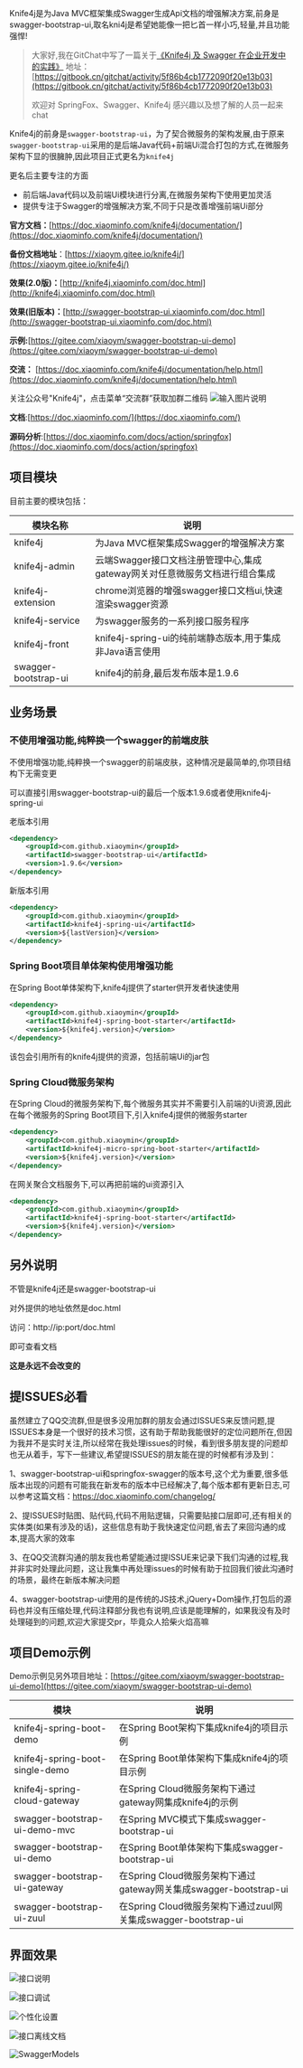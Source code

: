 Knife4j是为Java MVC框架集成Swagger生成Api文档的增强解决方案,前身是swagger-bootstrap-ui,取名kni4j是希望她能像一把匕首一样小巧,轻量,并且功能强悍!
>大家好,我在GitChat中写了一篇关于[《Knife4j 及 Swagger 在企业开发中的实践》](https://gitbook.cn/gitchat/activity/5f86b4cb1772090f20e13b03)
>地址：[https://gitbook.cn/gitchat/activity/5f86b4cb1772090f20e13b03](https://gitbook.cn/gitchat/activity/5f86b4cb1772090f20e13b03)
>
>欢迎对 SpringFox、Swagger、Knife4j 感兴趣以及想了解的人员一起来chat 
>

Knife4j的前身是`swagger-bootstrap-ui`，为了契合微服务的架构发展,由于原来`swagger-bootstrap-ui`采用的是后端Java代码+前端Ui混合打包的方式,在微服务架构下显的很臃肿,因此项目正式更名为`knife4j`

更名后主要专注的方面

- 前后端Java代码以及前端Ui模块进行分离,在微服务架构下使用更加灵活
- 提供专注于Swagger的增强解决方案,不同于只是改善增强前端Ui部分

**官方文档：**[https://doc.xiaominfo.com/knife4j/documentation/](https://doc.xiaominfo.com/knife4j/documentation/)

**备份文档地址**：[https://xiaoym.gitee.io/knife4j/](https://xiaoym.gitee.io/knife4j/)

**效果(2.0版)：**[http://knife4j.xiaominfo.com/doc.html](http://knife4j.xiaominfo.com/doc.html)

**效果(旧版本)：**[http://swagger-bootstrap-ui.xiaominfo.com/doc.html](http://swagger-bootstrap-ui.xiaominfo.com/doc.html)

**示例:**[https://gitee.com/xiaoym/swagger-bootstrap-ui-demo](https://gitee.com/xiaoym/swagger-bootstrap-ui-demo)

**交流：** [https://doc.xiaominfo.com/knife4j/documentation/help.html](https://doc.xiaominfo.com/knife4j/documentation/help.html)

关注公众号"Knife4j"，点击菜单“交流群”获取加群二维码
![输入图片说明](https://foruda.gitee.com/images/1661053867569480310/扫码_搜索联合传播样式-标准色版.png "扫码_搜索联合传播样式-标准色版.png")

**文档**:[https://doc.xiaominfo.com/](https://doc.xiaominfo.com/)

**源码分析**:[https://doc.xiaominfo.com/docs/action/springfox](https://doc.xiaominfo.com/docs/action/springfox)

## 项目模块

目前主要的模块包括：

| 模块名称             | 说明                                                         |
| -------------------- | ------------------------------------------------------------ |
| knife4j              | 为Java MVC框架集成Swagger的增强解决方案                      |
| knife4j-admin        | 云端Swagger接口文档注册管理中心,集成gateway网关对任意微服务文档进行组合集成 |
| knife4j-extension    | chrome浏览器的增强swagger接口文档ui,快速渲染swagger资源      |
| knife4j-service      | 为swagger服务的一系列接口服务程序                            |
| knife4j-front        | knife4j-spring-ui的纯前端静态版本,用于集成非Java语言使用     |
| swagger-bootstrap-ui | knife4j的前身,最后发布版本是1.9.6                            |



## 业务场景

### 不使用增强功能,纯粹换一个swagger的前端皮肤

不使用增强功能,纯粹换一个swagger的前端皮肤，这种情况是最简单的,你项目结构下无需变更

可以直接引用swagger-bootstrap-ui的最后一个版本1.9.6或者使用knife4j-spring-ui

老版本引用

```xml
<dependency>
    <groupId>com.github.xiaoymin</groupId>
    <artifactId>swagger-bootstrap-ui</artifactId>
    <version>1.9.6</version>
</dependency>
```

新版本引用

```xml
<dependency>
    <groupId>com.github.xiaoymin</groupId>
    <artifactId>knife4j-spring-ui</artifactId>
    <version>${lastVersion}</version>
</dependency>
```

### Spring Boot项目单体架构使用增强功能

在Spring Boot单体架构下,knife4j提供了starter供开发者快速使用

```xml
<dependency>
    <groupId>com.github.xiaoymin</groupId>
    <artifactId>knife4j-spring-boot-starter</artifactId>
    <version>${knife4j.version}</version>
</dependency>
```

该包会引用所有的knife4j提供的资源，包括前端Ui的jar包

### Spring Cloud微服务架构

在Spring Cloud的微服务架构下,每个微服务其实并不需要引入前端的Ui资源,因此在每个微服务的Spring Boot项目下,引入knife4j提供的微服务starter

```xml
<dependency>
    <groupId>com.github.xiaoymin</groupId>
    <artifactId>knife4j-micro-spring-boot-starter</artifactId>
    <version>${knife4j.version}</version>
</dependency>
```

在网关聚合文档服务下,可以再把前端的ui资源引入

```xml
<dependency>
    <groupId>com.github.xiaoymin</groupId>
    <artifactId>knife4j-spring-boot-starter</artifactId>
    <version>${knife4j.version}</version>
</dependency>
```

## 另外说明

不管是knife4j还是swagger-bootstrap-ui

对外提供的地址依然是doc.html

访问：http://ip:port/doc.html

即可查看文档

**这是永远不会改变的**



## 提ISSUES必看

虽然建立了QQ交流群,但是很多没用加群的朋友会通过ISSUES来反馈问题,提ISSUES本身是一个很好的技术习惯，这有助于帮助我能很好的定位问题所在,但因为我并不是实时关注,所以经常在我处理issues的时候，看到很多朋友提的问题却也无从着手，写下一些建议,希望提ISSUES的朋友能在提的时候都有涉及到：

1、swagger-bootstrap-ui和springfox-swagger的版本号,这个尤为重要,很多低版本出现的问题有可能我在新发布的版本中已经解决了,每个版本都有更新日志,可以参考这篇文档：https://doc.xiaominfo.com/changelog/

2、提ISSUES时贴图、贴代码,代码不用贴逻辑，只需要贴接口层即可,还有相关的实体类(如果有涉及的话)，这些信息有助于我快速定位问题,省去了来回沟通的成本,提高大家的效率

3、在QQ交流群沟通的朋友我也希望能通过提ISSUE来记录下我们沟通的过程,我并非实时处理此问题，这让我集中再处理issues的时候有助于拉回我们彼此沟通时的场景，最终在新版本解决问题

4、swagger-bootstrap-ui使用的是传统的JS技术,jQuery+Dom操作,打包后的源码也并没有压缩处理,代码注释部分我也有说明,应该是能理解的，如果我没有及时处理碰到的问题,欢迎大家提交pr，毕竟众人拾柴火焰高嘛

## 项目Demo示例

Demo示例见另外项目地址：[https://gitee.com/xiaoym/swagger-bootstrap-ui-demo](https://gitee.com/xiaoym/swagger-bootstrap-ui-demo)

| 模块                            | 说明                                                         |
| ------------------------------- | ------------------------------------------------------------ |
| knife4j-spring-boot-demo        | 在Spring Boot架构下集成knife4j的项目示例                     |
| knife4j-spring-boot-single-demo | 在Spring Boot单体架构下集成knife4j的项目示例                 |
| knife4j-spring-cloud-gateway    | 在Spring Cloud微服务架构下通过gateway网集成knife4j的示例     |
| swagger-bootstrap-ui-demo-mvc   | 在Spring MVC模式下集成swagger-bootstrap-ui                   |
| swagger-bootstrap-ui-demo       | 在Spring Boot单体架构下集成swagger-bootstrap-ui              |
| swagger-bootstrap-ui-gateway    | 在Spring Cloud微服务架构下通过gateway网关集成swagger-bootstrap-ui |
| swagger-bootstrap-ui-zuul       | 在Spring Cloud微服务架构下通过zuul网关集成swagger-bootstrap-ui |

## 界面效果

![接口说明](static/1.png)

![接口调试](static/8.png)

![个性化设置](static/5.png)

![接口离线文档](static/6.png)

![SwaggerModels](static/7.png)